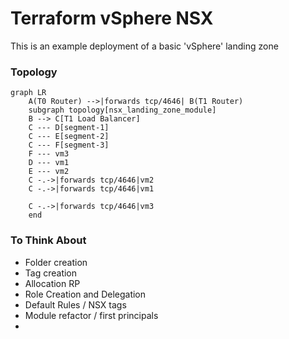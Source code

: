 # Terraform vSphere NSX

This is an example deployment of a basic 'vSphere' landing zone


### Topology

```mermaid
graph LR
    A(T0 Router) -->|forwards tcp/4646| B(T1 Router)
    subgraph topology[nsx_landing_zone_module]
    B --> C[T1 Load Balancer]
    C --- D[segment-1]
    C --- E[segment-2]
    C --- F[segment-3]
    F --- vm3
    D --- vm1
    E --- vm2
    C -.->|forwards tcp/4646|vm2
    C -.->|forwards tcp/4646|vm1

    C -.->|forwards tcp/4646|vm3
    end
```


### To Think About

* Folder creation
* Tag creation
* Allocation RP
* Role Creation and Delegation
* Default Rules / NSX tags
* Module refactor / first principals
* 

